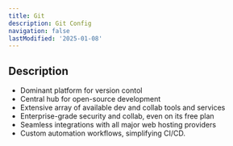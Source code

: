 ```yaml
---
title: Git
description: Git Config
navigation: false
lastModified: '2025-01-08'
---
```


## Description

- Dominant platform for version contol
- Central hub for open-source development
- Extensive array of available dev and collab tools and services
- Enterprise-grade security and collab, even on its free plan
- Seamless integrations with all major web hosting providers
- Custom automation workflows, simplifying CI/CD.
